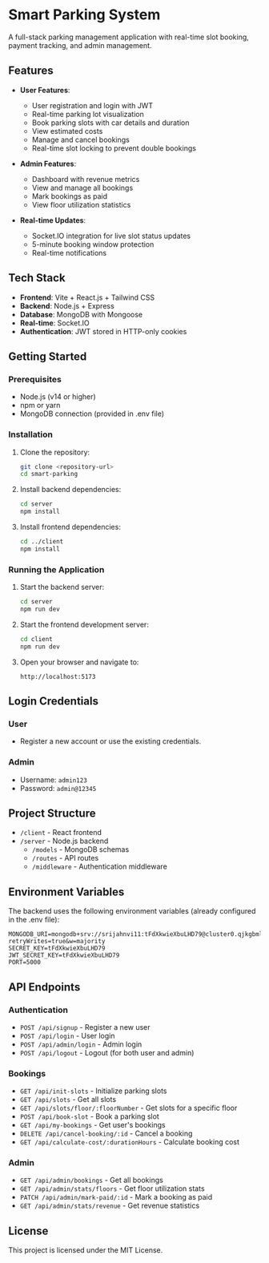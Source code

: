 # Smart Parking System

A full-stack parking management application with real-time slot booking, payment tracking, and admin management.

## Features

- **User Features**:
  - User registration and login with JWT
  - Real-time parking lot visualization
  - Book parking slots with car details and duration
  - View estimated costs
  - Manage and cancel bookings
  - Real-time slot locking to prevent double bookings

- **Admin Features**:
  - Dashboard with revenue metrics
  - View and manage all bookings
  - Mark bookings as paid
  - View floor utilization statistics

- **Real-time Updates**:
  - Socket.IO integration for live slot status updates
  - 5-minute booking window protection
  - Real-time notifications

## Tech Stack

- **Frontend**: Vite + React.js + Tailwind CSS
- **Backend**: Node.js + Express
- **Database**: MongoDB with Mongoose
- **Real-time**: Socket.IO
- **Authentication**: JWT stored in HTTP-only cookies

## Getting Started

### Prerequisites

- Node.js (v14 or higher)
- npm or yarn
- MongoDB connection (provided in .env file)

### Installation

1. Clone the repository:
   ```bash
   git clone <repository-url>
   cd smart-parking
   ```

2. Install backend dependencies:
   ```bash
   cd server
   npm install
   ```

3. Install frontend dependencies:
   ```bash
   cd ../client
   npm install
   ```

### Running the Application

1. Start the backend server:
   ```bash
   cd server
   npm run dev
   ```

2. Start the frontend development server:
   ```bash
   cd client
   npm run dev
   ```

3. Open your browser and navigate to:
   ```
   http://localhost:5173
   ```

## Login Credentials

### User
- Register a new account or use the existing credentials.

### Admin
- Username: `admin123`
- Password: `admin@12345`

## Project Structure

- `/client` - React frontend
- `/server` - Node.js backend
  - `/models` - MongoDB schemas
  - `/routes` - API routes
  - `/middleware` - Authentication middleware

## Environment Variables

The backend uses the following environment variables (already configured in the .env file):

```
MONGODB_URI=mongodb+srv://srijahnvi11:tFdXkwieXbuLHD79@cluster0.qjkgbml.mongodb.net/smart_parking?retryWrites=true&w=majority
SECRET_KEY=tFdXkwieXbuLHD79
JWT_SECRET_KEY=tFdXkwieXbuLHD79
PORT=5000
```

## API Endpoints

### Authentication
- `POST /api/signup` - Register a new user
- `POST /api/login` - User login
- `POST /api/admin/login` - Admin login
- `POST /api/logout` - Logout (for both user and admin)

### Bookings
- `GET /api/init-slots` - Initialize parking slots
- `GET /api/slots` - Get all slots
- `GET /api/slots/floor/:floorNumber` - Get slots for a specific floor
- `POST /api/book-slot` - Book a parking slot
- `GET /api/my-bookings` - Get user's bookings
- `DELETE /api/cancel-booking/:id` - Cancel a booking
- `GET /api/calculate-cost/:durationHours` - Calculate booking cost

### Admin
- `GET /api/admin/bookings` - Get all bookings
- `GET /api/admin/stats/floors` - Get floor utilization stats
- `PATCH /api/admin/mark-paid/:id` - Mark a booking as paid
- `GET /api/admin/stats/revenue` - Get revenue statistics

## License

This project is licensed under the MIT License. 